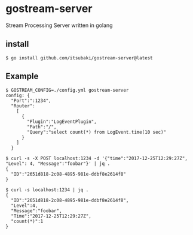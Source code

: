 # gostream-server

Stream Processing Server written in golang

## install

```console
$ go install github.com/itsubaki/gostream-server@latest
```

## Example

```console
$ GOSTREAM_CONFIG=./config.yml gostream-server
config: {
  "Port":":1234",
  "Router":
    [
      {
        "Plugin":"LogEventPlugin",
        "Path":"/",
        "Query":"select count(*) from LogEvent.time(10 sec)"
      }
    ]
  }
```

```console
$ curl -s -X POST localhost:1234 -d '{"time":"2017-12-25T12:29:27Z", "Level": 4, "Message":"foobar"}' | jq .
{
  "ID":"2651d818-2c08-4895-981e-ddbf8e2614f8"
}
```

```console
$ curl -s localhost:1234 | jq .
{
  "ID":"2651d818-2c08-4895-981e-ddbf8e2614f8",
  "Level":4,
  "Message":"foobar",
  "Time":"2017-12-25T12:29:27Z",
  "count(*)":1
}
```
